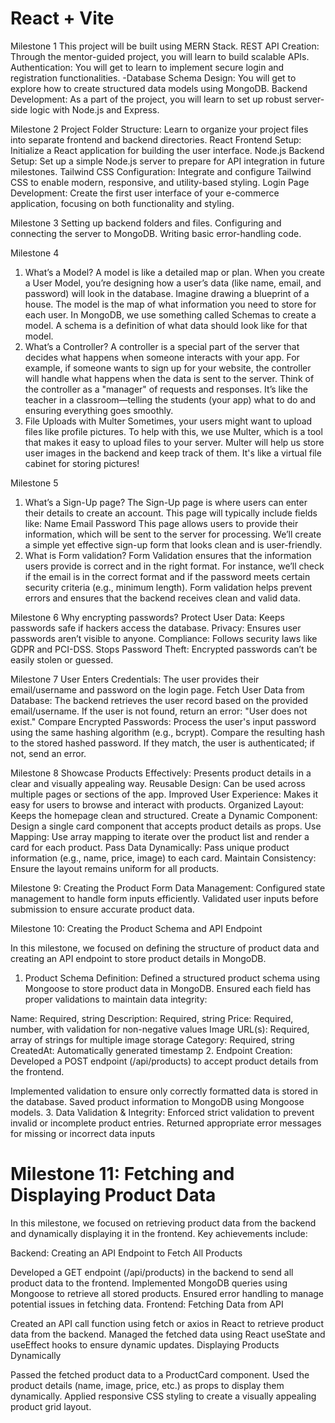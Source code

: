 # React + Vite

Milestone 1
This project will be built using MERN Stack.
REST API Creation: Through the mentor-guided project, you will learn to build scalable APIs.
Authentication: You will get to learn to implement secure login and registration functionalities. -Database Schema Design: You will get to explore how to create structured data models using MongoDB.
Backend Development: As a part of the project, you will learn to set up robust server-side logic with Node.js and Express.

Milestone 2
Project Folder Structure: Learn to organize your project files into separate frontend and backend directories.
React Frontend Setup: Initialize a React application for building the user interface.
Node.js Backend Setup: Set up a simple Node.js server to prepare for API integration in future milestones.
Tailwind CSS Configuration: Integrate and configure Tailwind CSS to enable modern, responsive, and utility-based styling.
Login Page Development: Create the first user interface of your e-commerce application, focusing on both functionality and styling.

Milestone 3
Setting up backend folders and files.
Configuring and connecting the server to MongoDB.
Writing basic error-handling code.

Milestone 4
1. What’s a Model?
A model is like a detailed map or plan.
When you create a User Model, you’re designing how a user’s data (like name, email, and password) will look in the database. Imagine drawing a blueprint of a house.
The model is the map of what information you need to store for each user.
In MongoDB, we use something called Schemas to create a model.
A schema is a definition of what data should look like for that model.
2. What’s a Controller?
A controller is a special part of the server that decides what happens when someone interacts with your app.
For example, if someone wants to sign up for your website, the controller will handle what happens when the data is sent to the server.
Think of the controller as a "manager" of requests and responses. It’s like the teacher in a classroom—telling the students (your app) what to do and ensuring everything goes smoothly.
3. File Uploads with Multer
Sometimes, your users might want to upload files like profile pictures.
To help with this, we use Multer, which is a tool that makes it easy to upload files to your server.
Multer will help us store user images in the backend and keep track of them. It's like a virtual file cabinet for storing pictures!

Milestone 5
1. What’s a Sign-Up page?
The Sign-Up page is where users can enter their details to create an account. This page will typically include fields like:
Name
Email
Password
This page allows users to provide their information, which will be sent to the server for processing.
We’ll create a simple yet effective sign-up form that looks clean and is user-friendly.
2. What is Form validation?
Form Validation ensures that the information users provide is correct and in the right format.
For instance, we’ll check if the email is in the correct format and if the password meets certain security criteria (e.g., minimum length).
Form validation helps prevent errors and ensures that the backend receives clean and valid data.

Milestone 6
Why encrypting passwords?
Protect User Data: Keeps passwords safe if hackers access the database.
Privacy: Ensures user passwords aren’t visible to anyone.
Compliance: Follows security laws like GDPR and PCI-DSS.
Stops Password Theft: Encrypted passwords can’t be easily stolen or guessed.

Milestone 7
User Enters Credentials:
The user provides their email/username and password on the login page.
Fetch User Data from Database:
The backend retrieves the user record based on the provided email/username.
If the user is not found, return an error: "User does not exist."
Compare Encrypted Passwords:
Process the user's input password using the same hashing algorithm (e.g., bcrypt).
Compare the resulting hash to the stored hashed password.
If they match, the user is authenticated; if not, send an error.

Milestone 8
Showcase Products Effectively: Presents product details in a clear and visually appealing way.
Reusable Design: Can be used across multiple pages or sections of the app.
Improved User Experience: Makes it easy for users to browse and interact with products.
Organized Layout: Keeps the homepage clean and structured.
Create a Dynamic Component: Design a single card component that accepts product details as props.
Use Mapping: Use array mapping to iterate over the product list and render a card for each product.
Pass Data Dynamically: Pass unique product information (e.g., name, price, image) to each card.
Maintain Consistency: Ensure the layout remains uniform for all products.

Milestone 9: Creating the Product Form
Data Management:
Configured state management to handle form inputs efficiently.
Validated user inputs before submission to ensure accurate product data.

Milestone 10: Creating the Product Schema and API Endpoint

In this milestone, we focused on defining the structure of product data and creating an API endpoint to store product details in MongoDB.

1. Product Schema Definition:
Defined a structured product schema using Mongoose to store product data in MongoDB.
Ensured each field has proper validations to maintain data integrity:

Name: Required, string
Description: Required, string
Price: Required, number, with validation for non-negative values
Image URL(s): Required, array of strings for multiple image storage
Category: Required, string
CreatedAt: Automatically generated timestamp
2. Endpoint Creation:
Developed a POST endpoint (/api/products) to accept product details from the frontend.

Implemented validation to ensure only correctly formatted data is stored in the database.
Saved product information to MongoDB using Mongoose models.
3. Data Validation & Integrity:
Enforced strict validation to prevent invalid or incomplete product entries.
Returned appropriate error messages for missing or incorrect data inputs

# Milestone 11: Fetching and Displaying Product Data
In this milestone, we focused on retrieving product data from the backend and dynamically displaying it in the frontend. Key achievements include:

Backend: Creating an API Endpoint to Fetch All Products

Developed a GET endpoint (/api/products) in the backend to send all product data to the frontend.
Implemented MongoDB queries using Mongoose to retrieve all stored products.
Ensured error handling to manage potential issues in fetching data.
Frontend: Fetching Data from API

Created an API call function using fetch or axios in React to retrieve product data from the backend.
Managed the fetched data using React useState and useEffect hooks to ensure dynamic updates.
Displaying Products Dynamically

Passed the fetched product data to a ProductCard component.
Used the product details (name, image, price, etc.) as props to display them dynamically.
Applied responsive CSS styling to create a visually appealing product grid layout.